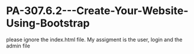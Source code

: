 # PA-307.6.2---Create-Your-Website-Using-Bootstrap

please ignore the index.html file. My assigment is the user, login and the admin file
